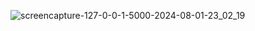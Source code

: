 ![screencapture-127-0-0-1-5000-2024-08-01-23_02_19](https://github.com/user-attachments/assets/e5f2d95a-d91d-4867-924f-fe09d90a8f65)
